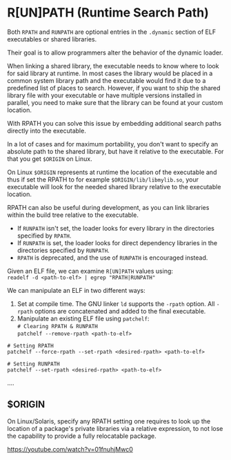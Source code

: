 # R[UN]PATH (Runtime Search Path)   

Both `RPATH` and `RUNPATH` are optional entries in the `.dynamic` section of ELF executables or shared libraries.  

Their goal is to allow programmers alter the behavior of the dynamic loader.  

When linking a shared library, the executable needs to know where to look for said library at runtime. In most cases the library would be placed in a common system library path and the executable would find it due to a predefined list of places to search. However, if you want to ship the shared library file with your executable or have multiple versions installed in parallel, you need to make sure that the library can be found at your custom location.  

With RPATH you can solve this issue by embedding additional search paths directly into the executable. 

In a lot of cases and for maximum portability, you don't want to specify an absolute path to the shared library, but have it relative to the executable. For that you get `$ORIGIN` on Linux.   

On Linux `$ORIGIN` represents at runtime the location of the executable and thus if set the RPATH to for example `$ORIGIN/lib/libmylib.so`, your executable will look for the needed shared library relative to the executable location.   

RPATH can also be useful during development, as you can link libraries within the build tree relative to the executable. 

* If `RUNPATH` isn't set, the loader looks for every library in the directories specified by `RPATH`.  
* If `RUNPATH` is set, the loader looks for direct dependency libraries in the directories specified by `RUNPATH`.  
* `RPATH` is deprecated, and the use of `RUNPATH` is encouraged instead.  

Given an ELF file, we can examine `R[UN]PATH` values using:  
` readelf -d <path-to-elf> | egrep "RPATH|RUNPATH" `  

We can manipulate an ELF in two different ways:   
1. Set at compile time. The GNU linker `ld` supports the `-rpath` option. All `-rpath` options are concatenated and added to the final executable.  
1. Manipulate an existing ELF file using `patchelf`:  
` # Clearing RPATH & RUNPATH `   
` patchelf --remove-rpath <path-to-elf> `  

` # Setting RPATH `  
` patchelf --force-rpath --set-rpath <desired-rpath> <path-to-elf> `  

` # Setting RUNPATH `  
` patchelf --set-rpath <desired-rpath> <path-to-elf> `   

....   

## $ORIGIN  

On Linux/Solaris, specify any RPATH setting one requires to look up the location of a package's private libraries via a relative expression, to not lose the capability to provide a fully relocatable package.  


https://youtube.com/watch?v=01fnuhjMwc0  


